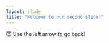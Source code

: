 ```yaml
---
layout: slide
title: "Welcome to our second slide!"
---
```

:innocent:
Use the left arrow to go back!

